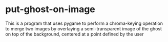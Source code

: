 # put-ghost-on-image
This is a program that uses pygame to perform a chroma-keying operation to merge two images by overlaying a semi-transparent image of the ghost on top of the background, centered at a point defined by the user

